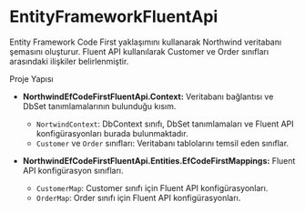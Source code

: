 # EntityFrameworkFluentApi
 Entity Framework Code First yaklaşımını kullanarak Northwind veritabanı şemasını oluşturur. Fluent API kullanılarak Customer ve Order sınıfları arasındaki ilişkiler belirlenmiştir.

Proje Yapısı

- **NorthwindEfCodeFirstFluentApi.Context:** Veritabanı bağlantısı ve DbSet tanımlamalarının bulunduğu kısım.
  - `NortwindContext`: DbContext sınıfı, DbSet tanımlamaları ve Fluent API konfigürasyonları burada bulunmaktadır.
  - `Customer` ve `Order` sınıfları: Veritabanı tablolarını temsil eden sınıflar.

- **NorthwindEfCodeFirstFluentApi.Entities.EfCodeFirstMappings:** Fluent API konfigürasyon sınıfları.
  - `CustomerMap`: Customer sınıfı için Fluent API konfigürasyonları.
  - `OrderMap`: Order sınıfı için Fluent API konfigürasyonları.
